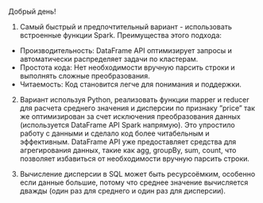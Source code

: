 Добрый день!

1. Самый быстрый и предпочтительный вариант - использовать встроенные функции Spark. Преимущества этого подхода:
- Производительность: DataFrame API оптимизирует запросы и автоматически распределяет задачи по кластерам.
- Простота кода: Нет необходимости вручную парсить строки и выполнять сложные преобразования.
- Читаемость: Код становится легче для понимания и поддержки.

2. Вариант используя Python, реализовать функции mapper  и reducer для расчета среднего значения и дисперсии по признаку ”price” так же оптимизирован за счет исключения преобразования данных (используется DataFrame API Spark напрямую). Это упростило работу с данными и сделало код более читабельным и эффективным. DataFrame API уже предоставляет средства для агрегирования данных, такие как agg, groupBy, sum, count, что позволяет избавиться от необходимости вручную парсить строки.

3. Вычисление дисперсии в SQL может быть ресурсоёмким, особенно если данные большие, потому что среднее значение вычисляется дважды (один раз для среднего и один раз для дисперсии).
